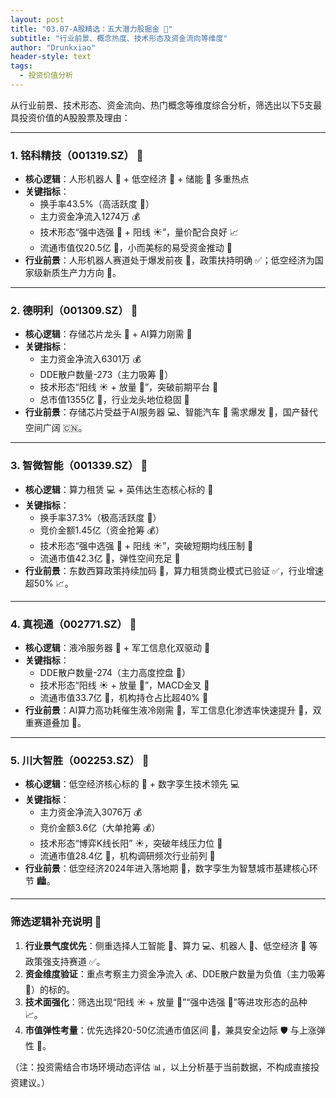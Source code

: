 ```yaml
---
layout: post
title: "03.07-A股精选：五大潜力股掘金 🚀"
subtitle: "行业前景、概念热度、技术形态及资金流向等维度"
author: "Drunkxiao"
header-style: text
tags:
  - 投资价值分析
---
```



从行业前景、技术形态、资金流向、热门概念等维度综合分析，筛选出以下5支最具投资价值的A股股票及理由：

---

### 1. 铭科精技（001319.SZ） 🤖

*   **核心逻辑**：人形机器人 🤖 + 低空经济 🚁 + 储能 🔋 多重热点
*   **关键指标**：
    *   换手率43.5%（高活跃度 🎽）
    *   主力资金净流入1274万 💰
    *   技术形态“强中选强 💪 + 阳线 ☀️”，量价配合良好 📈
    *   流通市值仅20.5亿 🏢，小而美标的易受资金推动 🚀
*   **行业前景**：人形机器人赛道处于爆发前夜 🚀，政策扶持明确 ✅；低空经济为国家级新质生产力方向 🚁。

---

### 2. 德明利（001309.SZ） 💾

*   **核心逻辑**：存储芯片龙头 🥇 + AI算力刚需 🧠
*   **关键指标**：
    *   主力资金净流入6301万 💰
    *   DDE散户数量-273（主力吸筹 🤝）
    *   技术形态“阳线 ☀️ + 放量 🚀”，突破前期平台 🚀
    *   总市值1355亿 🏢，行业龙头地位稳固 💪
*   **行业前景**：存储芯片受益于AI服务器 💻、智能汽车 🚗 需求爆发 🚀，国产替代空间广阔 🇨🇳。

---

### 3. 智微智能（001339.SZ） 🧠

*   **核心逻辑**：算力租赁 💻 + 英伟达生态核心标的 🤝
*   **关键指标**：
    *   换手率37.3%（极高活跃度 🎽）
    *   竞价金额1.45亿（资金抢筹 💰）
    *   技术形态“强中选强 💪 + 阳线 ☀️”，突破短期均线压制 🚀
    *   流通市值42.3亿 🏢，弹性空间充足 🚀
*   **行业前景**：东数西算政策持续加码 🧮，算力租赁商业模式已验证 ✅，行业增速超50% 📈。

---

### 4. 真视通（002771.SZ） 🧊

*   **核心逻辑**：液冷服务器 🧊 + 军工信息化双驱动 🚀
*   **关键指标**：
    *   DDE散户数量-274（主力高度控盘 💪）
    *   技术形态“阳线 ☀️ + 放量 🚀”，MACD金叉 💫
    *   流通市值33.7亿 🏢，机构持仓占比超40% 🤝
*   **行业前景**：AI算力高功耗催生液冷刚需 🧠，军工信息化渗透率快速提升 🚀，双重赛道叠加 🚀。

---

### 5. 川大智胜（002253.SZ） 🚁

*   **核心逻辑**：低空经济核心标的 🎯 + 数字孪生技术领先 💻
*   **关键指标**：
    *   主力资金净流入3076万 💰
    *   竞价金额3.6亿（大单抢筹 💰）
    *   技术形态“博弈K线长阳” ☀️，突破年线压力位 🚀
    *   流通市值28.4亿 🏢，机构调研频次行业前列 🔎
*   **行业前景**：低空经济2024年进入落地期 🚁，数字孪生为智慧城市基建核心环节 🏙️。

---

### **筛选逻辑补充说明 📝**

1.  **行业景气度优先**：侧重选择人工智能 🧠、算力 💻、机器人 🤖、低空经济 🚁 等政策强支持赛道 ✅。
2.  **资金维度验证**：重点考察主力资金净流入 💰、DDE散户数量为负值（主力吸筹 🤝）的标的。
3.  **技术面强化**：筛选出现“阳线 ☀️ + 放量 🚀”“强中选强 💪”等进攻形态的品种 📈。
4.  **市值弹性考量**：优先选择20-50亿流通市值区间 🏢，兼具安全边际 🛡️ 与上涨弹性 🚀。

（注：投资需结合市场环境动态评估 📊，以上分析基于当前数据，不构成直接投资建议。）